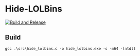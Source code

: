 # Hide-LOLBins

[![Build and Release](https://github.com/getel-arch/Hide-LOLBins/actions/workflows/build_and_release.yml/badge.svg)](https://github.com/getel-arch/Hide-LOLBins/actions/workflows/build_and_release.yml)
 
## Build
```
gcc .\src\hide_lolbins.c -o hide_lolbins.exe -s -m64 -lntdll
```
